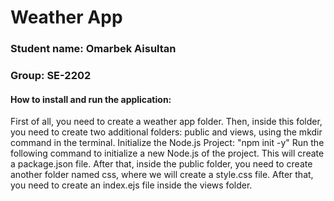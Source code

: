 # Weather App 
### Student name: Omarbek Aisultan 
### Group: SE-2202
#### How to install and run the application:
First of all, you need to create a weather app folder. Then, inside this folder, you need to create two additional folders: public and views, using the mkdir command in the terminal. Initialize the Node.js Project: "npm init -y" Run the following command to initialize a new Node.js of the project. This will create a package.json file. After that, inside the public folder, you need to create another folder named css, where we will create a style.css file. After that, you need to create an index.ejs file inside the views folder.
